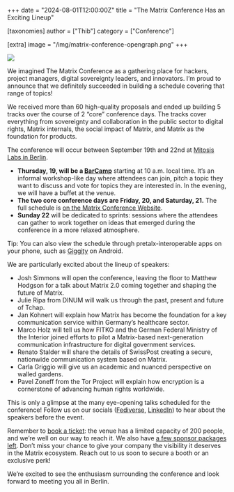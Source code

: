 +++
date = "2024-08-01T12:00:00Z"
title = "The Matrix Conference Has an Exciting Lineup"

[taxonomies]
author = ["Thib"]
category = ["Conference"]

[extra]
image = "/img/matrix-conference-opengraph.png"
+++

![](/img/matrix-conference-opengraph.png)

We imagined The Matrix Conference as a gathering place for hackers, project managers, digital sovereignty leaders, and innovators. I’m proud to announce that we definitely succeeded in building a schedule covering that range of topics!

We received more than 60 high-quality proposals and ended up building 5 tracks over the course of 2 “core” conference days. The tracks cover everything from sovereignty and collaboration in the public sector to digital rights, Matrix internals, the social impact of Matrix, and Matrix as the foundation for products.

<!-- more -->

The conference will occur between September 19th and 22nd at [Mitosis Labs in Berlin](https://2024.matrix.org/attend/#getting-there).

- **Thursday, 19, will be a [BarCamp](https://en.wikipedia.org/wiki/BarCamp)** starting at 10 a.m. local time. It’s an informal workshop-like day where attendees can join, pitch a topic they want to discuss and vote for topics they are interested in. In the evening, we will have a buffet at the venue.
- **The two core conference days are Friday, 20, and Saturday, 21.** The full schedule is [on the Matrix Conference Website](https://2024.matrix.org/schedule/).
- **Sunday 22** will be dedicated to sprints: sessions where the attendees can gather to work together on ideas that emerged during the conference in a more relaxed atmosphere.

Tip: You can also view the schedule through pretalx-interoperable apps on your phone, such as [Giggity](https://ggt.gaa.st/#url=https://cfp.matrix.org/matrixconf2024/schedule/export/schedule.xml) on Android.


We are particularly excited about the lineup of speakers:

- Josh Simmons will open the conference, leaving the floor to Matthew Hodgson for a talk about Matrix 2.0 coming together and shaping the future of Matrix.
- Julie Ripa from DINUM will walk us through the past, present and future of Tchap.
- Jan Kohnert will explain how Matrix has become the foundation for a key communication service within Germany’s healthcare sector.
- Marco Holz will tell us how FITKO and the German Federal Ministry of the Interior joined efforts to pilot a Matrix-based next-generation communication infrastructure for digital government services.
- Renato Stalder will share the details of SwissPost creating a secure, nationwide communication system based on Matrix.
- Carla Griggio will give us an academic and nuanced perspective on walled gardens.
- Pavel Zoneff from the Tor Project will explain how encryption is a cornerstone of advancing human rights worldwide.

This is only a glimpse at the many eye-opening talks scheduled for the conference! Follow us on our socials ([Fediverse](https://mastodon.matrix.org/deck/@matrix), [LinkedIn](https://www.linkedin.com/company/matrix-org)) to hear about the speakers before the event.

Remember to [book a ticket](https://2024.matrix.org/register/): the venue has a limited capacity of 200 people, and we’re well on our way to reach it. We also have [a few sponsor packages left](https://2024.matrix.org/sponsor/). Don’t miss your chance to give your company the visibility it deserves in the Matrix ecosystem. Reach out to us soon to secure a booth or an exclusive perk!

We’re excited to see the enthusiasm surrounding the conference and look forward to meeting you all in Berlin.
